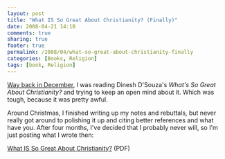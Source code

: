 ```yaml
---
layout: post
title: "What IS So Great About Christianity? (Finally)"
date: 2008-04-21 14:10
comments: true
sharing: true
footer: true
permalink: /2008/04/what-so-great-about-christianity-finally
categories: [Books, Religion]
tags: [book, Religion]
---
```

<a href="/2007/12/what-so-great-about-christianity">Way back in December</a>, I was reading Dinesh D'Souza's <i>What's So Great About Christianity?</i> and trying to keep an open mind about it.  Which was tough, because it was pretty awful.

Around Christmas, I finished writing up my notes and rebuttals, but never really got around to polishing it up and citing better references and what have you.  After four months, I've decided that I probably never will, so I'm just posting what I wrote then:

<a href="/files/docs/WhatISSoGreatAboutChristianity.pdf">What IS So Great About Christianity?</a> (PDF)
